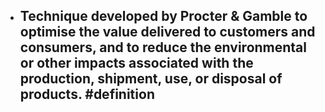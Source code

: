 - Technique developed by Procter & Gamble to optimise the value delivered to customers and consumers, and to reduce the environmental or other impacts associated with the production, shipment, use, or disposal of products. #definition
	-